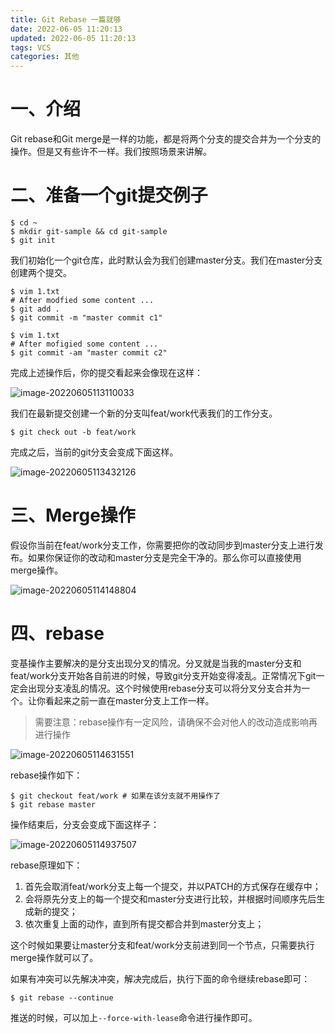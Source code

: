 ```yaml
---
title: Git Rebase 一篇就够
date: 2022-06-05 11:20:13
updated: 2022-06-05 11:20:13
tags: VCS
categories: 其他
---
```


# 一、介绍

Git rebase和Git merge是一样的功能，都是将两个分支的提交合并为一个分支的操作。但是又有些许不一样。我们按照场景来讲解。

# 二、准备一个git提交例子

```shell
$ cd ~
$ mkdir git-sample && cd git-sample
$ git init
```

我们初始化一个git仓库，此时默认会为我们创建master分支。我们在master分支创建两个提交。

```shell
$ vim 1.txt
# After modfied some content ...
$ git add .
$ git commit -m "master commit c1"

$ vim 1.txt
# After mofigied some content ...
$ git commit -am "master commit c2"
```

完成上述操作后，你的提交看起来会像现在这样：

![image-20220605113110033](https://humphrey-blogs-bucket.oss-cn-shenzhen.aliyuncs.com/img/image-20220605113110033.png)

我们在最新提交创建一个新的分支叫feat/work代表我们的工作分支。

```shell
$ git check out -b feat/work
```

完成之后，当前的git分支会变成下面这样。

![image-20220605113432126](https://humphrey-blogs-bucket.oss-cn-shenzhen.aliyuncs.com/img/image-20220605113432126.png)

# 三、Merge操作

假设你当前在feat/work分支工作，你需要把你的改动同步到master分支上进行发布。如果你保证你的改动和master分支是完全干净的。那么你可以直接使用merge操作。

![image-20220605114148804](https://humphrey-blogs-bucket.oss-cn-shenzhen.aliyuncs.com/img/image-20220605114148804.png)



# 四、rebase

变基操作主要解决的是分支出现分叉的情况。分叉就是当我的master分支和feat/work分支开始各自前进的时候，导致git分支开始变得凌乱。正常情况下git一定会出现分支凌乱的情况。这个时候使用rebase分支可以将分叉分支合并为一个。让你看起来之前一直在master分支上工作一样。

> 需要注意：rebase操作有一定风险，请确保不会对他人的改动造成影响再进行操作

![image-20220605114631551](https://humphrey-blogs-bucket.oss-cn-shenzhen.aliyuncs.com/img/image-20220605114631551.png)

rebase操作如下：

```shell
$ git checkout feat/work # 如果在该分支就不用操作了
$ git rebase master
```

操作结束后，分支会变成下面这样子：

![image-20220605114937507](https://humphrey-blogs-bucket.oss-cn-shenzhen.aliyuncs.com/img/image-20220605114937507.png)

rebase原理如下：

1. 首先会取消feat/work分支上每一个提交，并以PATCH的方式保存在缓存中；
2. 会将原先分支上的每一个提交和master分支进行比较，并根据时间顺序先后生成新的提交；
3. 依次重复上面的动作，直到所有提交都合并到master分支上；

这个时候如果要让master分支和feat/work分支前进到同一个节点，只需要执行merge操作就可以了。

如果有冲突可以先解决冲突，解决完成后，执行下面的命令继续rebase即可：

```shell
$ git rebase --continue
```

推送的时候，可以加上`--force-with-lease`命令进行操作即可。
